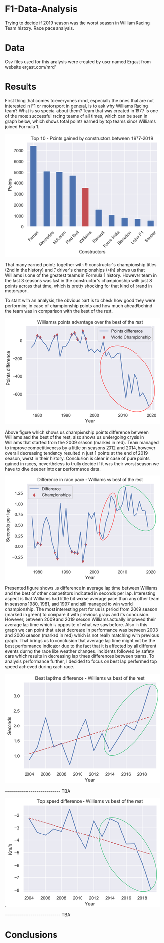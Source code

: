 # F1-Data-Analysis

Trying to decide if 2019 season was the worst season in William Racing Team history. Race pace analysis.

# Data

Csv files used for this analysis were created by user named Ergast from website ergast.com/mrd/

# Results

First thing that comes to everyones mind, especially the ones that are not interested in F1 or motorsport in general, is to ask why Williams Racing team? What is so special about them?
Team that was created in 1977 is one of the most successful racing teams of all times, which can be seen in graph below, which shows total points earned by top teams since Williams joined Formula 1.

![Alt text](/Data/ConstructorsPoints.png?raw=true "Total points gained by top teams")

That many earned points together with 9 constructor's championship titles (2nd in the history) and 7 driver's championships (4th) shows us that Williams is one of the greatest teams in Formula 1 history.
However team in the last 3 seasons was last in the constructor's championship with just 8 points across that time, which is pretty shocking for that kind of brand in motorsport. 

To start with an analysis, the obvious part is to check how good they were performing in case of championship points and how much ahead/behind the team was in comparison with the best of the rest.

![Alt text](/Data/PointsDifference.PNG?raw=true "Points difference across F1 seasons")

Above figure which shows us championship points difference between Williams and the best of the rest, also shows us undergoing crysis in Williams that started from the 2009 season (marked in red). 
Team managed to improve competitiveness by a little on seasons 2012 and 2014, however overall decreasing tendency resulted in just 1 points at the end of 2019 season, worst in their history.
Conclusion is clear in case of pure points gained in races, nevertheless to trully decide if it was their worst season we have to dive deeper into car performance data.

![Alt text](/Data/PaceDifference.PNG?raw=true "Average pace difference across F1 seasons")

Presented figure shows us difference in average lap time between Williams and the best of other competitors indicated in seconds per lap. 
Interesting aspect is that Williams had little bit worse average pace than any other team in seasons 1980, 1981, and 1997 and still managed to win world championship.
The most interesting part for us is period from 2009 season (marked in green) to compare it with previous graps and its conclusion. 
However, between 2009 and 2019 season Williams actually improved their average lap time which is opposite of what we saw before. 
Also in this graph we can point that latest decrease in performance was between 2003 and 2006 season (marked in red) which is not really matching with previous graph. 
That brings us to conclusion that average lap time might not be the best performance indicator due to the fact that it is affected by all different events during the race like weather changes, 
incidents followed by safety cars which results in decreasing lap times differences between teams. To analysis performance further, I decided to focus on best lap performed top speed achieved during each race.

![Alt text](/Data/BestLapDifference.PNG?raw=true "Best lap time difference across F1 seasons")

---------------------------- TBA

![Alt text](/Data/TopSpeedDifference.PNG?raw=true "Top speed difference across F1 seasons")

---------------------------- TBA

# Conclusions